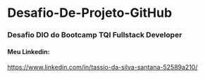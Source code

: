 # Desafio-De-Projeto-GitHub
### Desafio DIO do Bootcamp TQI Fullstack Developer
#### Meu Linkedin:
 https://www.linkedin.com/in/tassio-da-silva-santana-52589a210/
